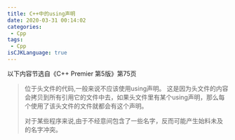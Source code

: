 ```yaml
---
title: C++中的using声明
date: 2020-03-31 00:14:02
categories:
 - Cpp
tags:
 - Cpp
isCJKLanguage: true
---
```


以下内容节选自《C++ Premier 第5版》第75页

> 位于头文件的代码,一般来说不应该使用using声明。
> 这是因为头文件的内容会拷贝到所有引用它的文件中去，如果头文件里有某个using声明，那么每个使用了该头文件的文件就都会有这个声明。
>
> 对于某些程序来说,由于不经意间包含了一些名字，反而可能产生始料未及的名字冲突。
